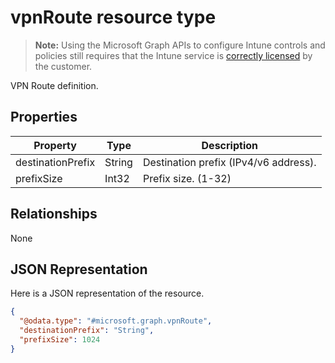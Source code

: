 ﻿# vpnRoute resource type

> **Note:** Using the Microsoft Graph APIs to configure Intune controls and policies still requires that the Intune service is [correctly licensed](https://go.microsoft.com/fwlink/?linkid=839381) by the customer.

VPN Route definition.
## Properties
|Property|Type|Description|
|---|---|---|
|destinationPrefix|String|Destination prefix (IPv4/v6 address).|
|prefixSize|Int32|Prefix size. (1-32)|

## Relationships
None
## JSON Representation
Here is a JSON representation of the resource.
<!-- {
  "blockType": "resource",
  "keyProperty": "id",
  "@odata.type": "microsoft.graph.vpnRoute"
}
-->
```json
{
  "@odata.type": "#microsoft.graph.vpnRoute",
  "destinationPrefix": "String",
  "prefixSize": 1024
}
```



